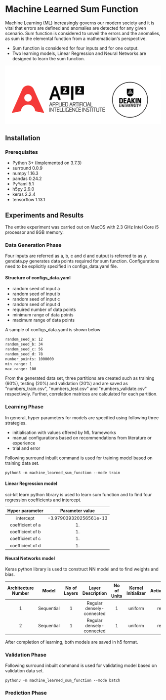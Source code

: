 # Machine Learned Sum Function

Machine Learning (ML) increasingly governs our modern society and it is vital that errors are defined and anomalies are detected for any given scenario. 
Sum function is considered to unveil the errors and the anomalies, as sum is the elemental function from a mathematician's perspective.

* Sum function is considered for four inputs and for one output.
* Two learning models, Linear Regression and Neural Networks are designed to learn the sum function.

![alt text](common/logo.png "Logo")

## Installation

### Prerequisites
* Python 3+ (Implemented on 3.7.3)
* surround 0.0.9
* numpy 1.16.3
* pandas 0.24.2
* PyYaml 5.1
* h5py 2.9.0
* keras 2.2.4
* tensorflow 1.13.1

## Experiments and Results
The entire experiment was carried out on MacOS with 2.3 GHz Intel Core i5 processor and 8GB memory.

### Data Generation Phase
Four inputs are referred as a, b, c and d and output is referred to as y.
gendata.py generates data points required for sum function. Configurations need to be explicitly specified in configs_data.yaml file.
#### Structure of configs_data.yaml
* random seed of input a
* random seed of input b
* random seed of input c
* random seed of input d
* required number of data points
* minimum range of data points
* maximum range of data points

A sample of configs_data.yaml is shown below
```
random_seed_a: 12
random_seed_b: 34
random_seed_c: 56
random_seed_d: 78
number_points: 1000000
min_range: 1
max_range: 100
```
From the generated data set, three partitions are created such as training (60%), testing (20%) and validation (20%) and are saved as "numbers_train.csv", "numbers_test.csv" and "numbers_validate.csv" respectively.
Further, correlation matrices are calculated for each partition. 

### Learning Phase
In general, hyper parameters for models are specified using following three strategies.
* initialisation with values offered by ML frameworks
* manual configurations based on recommendations from literature or experience
* trial and error

Following surround inbuilt command is used for training model based on training data set. 
```
python3 -m machine_learned_sum_function --mode train
```
#### Linear Regression model 
sci-kit learn python library is used to learn sum function and to find four regression coefficients and intercept.

|Hyper parameter                |Parameter value         | 
|:-----------------------------:|:---------------------: |
|intercept                      | -3.979039320256561e-13 |
|coefficient of a               |   1.                   |
|coefficient of b               |   1.                   |
|coefficient of c               |   1.                   |
|coefficient of d               |   1.                   |

#### Neural Networks model
Keras python library is used to construct NN model and to find weights and bias.

|Architecture Number |Model     |No of Layers  |Layer Description           |No of Units|Kernel Initializer|Activation|Optimizer|Learning Rate|
|:-----------------:|:-----:    |:-----------: |:-----------------:         |:---------:|:----------------:|:--------:|:-------:|:-----------:| 
|1                   |Sequential| 1            |Regular densely-connected   |    1      |uniform           |  relu    | SGD     | 0.01        |
|2                   |Sequential| 1            |Regular densely-connected   |    1      |uniform           |  relu    | SGD     | 0.001       |

After completion of learning, both models are saved in h5 format.

### Validation Phase
Following surround inbuilt command is used for validating model based on validation data set.
```
python3 -m machine_learned_sum_function --mode batch
```

### Prediction Phase
